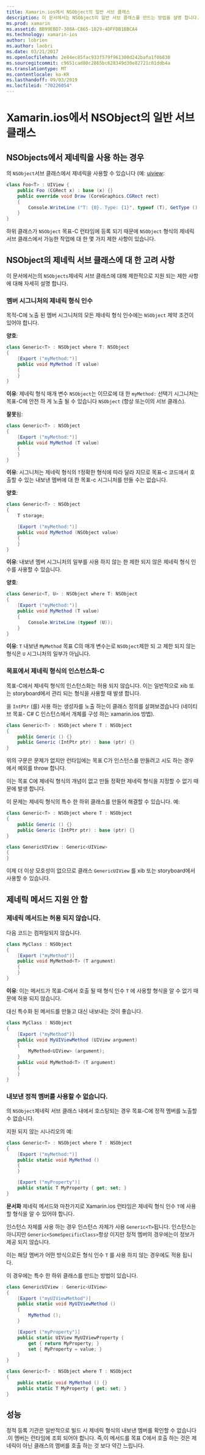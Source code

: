 ```yaml
---
title: Xamarin.ios에서 NSObject의 일반 서브 클래스
description: 이 문서에서는 NSObject의 일반 서브 클래스를 만드는 방법을 설명 합니다. 이를 통해 수행할 수 있는 작업과 수행할 수 없는 작업을 검사 하 고, 정적 등록자에 대해 설명 하 고, 성능을 확인 합니다.
ms.prod: xamarin
ms.assetid: BB99EBD7-308A-C865-1829-4DFFDB1BBCA4
ms.technology: xamarin-ios
author: lobrien
ms.author: laobri
ms.date: 03/21/2017
ms.openlocfilehash: 2e84ec85fac933f579f961300d242bafa1f0b838
ms.sourcegitcommit: c9651cad80c2865bc628349d30e82721c01ddb4a
ms.translationtype: MT
ms.contentlocale: ko-KR
ms.lasthandoff: 09/03/2019
ms.locfileid: "70226054"
---
```

# <a name="generic-subclasses-of-nsobject-in-xamarinios"></a>Xamarin.ios에서 NSObject의 일반 서브 클래스

## <a name="using-generics-with-nsobjects"></a>NSObjects에서 제네릭을 사용 하는 경우

의 `NSObject`서브 클래스에서 제네릭을 사용할 수 있습니다 (예: [uiview](xref:UIKit.UIView):

```csharp
class Foo<T> : UIView {
    public Foo (CGRect x) : base (x) {}
    public override void Draw (CoreGraphics.CGRect rect)
    {
        Console.WriteLine ("T: {0}. Type: {1}", typeof (T), GetType ().Name);
    }
}
```

하위 클래스가 `NSObject` 목표-C 런타임에 등록 되기 때문에 `NSObject` 형식의 제네릭 서브 클래스에서 가능한 작업에 대 한 몇 가지 제한 사항이 있습니다.

## <a name="considerations-for-generic-subclasses-of-nsobject"></a>NSObject의 제네릭 서브 클래스에 대 한 고려 사항

이 문서에서는의 `NSObjects`제네릭 서브 클래스에 대해 제한적으로 지원 되는 제한 사항에 대해 자세히 설명 합니다.

### <a name="generic-type-arguments-in-member-signatures"></a>멤버 시그니처의 제네릭 형식 인수

목적-C에 노출 된 멤버 시그니처의 모든 제네릭 형식 인수에는 `NSObject` 제약 조건이 있어야 합니다.

**양호**:

```csharp
class Generic<T> : NSObject where T: NSObject
{
    [Export ("myMethod:")]
    public void MyMethod (T value)
    {
    }
}
```

**이유**: 제네릭 형식 매개 변수 `NSObject`는 이므로에 대 한 `myMethod:` 선택기 시그니처는 목표-C에 안전 하 게 노출 될 수 있습니다 `NSObject` (항상 또는이의 서브 클래스).

**잘못**됨:

```csharp
class Generic<T> : NSObject
{
    [Export ("myMethod:")]
    public void MyMethod (T value)
    {
    }
}
```

**이유**: 시그니처는 제네릭 형식의 `T`정확한 형식에 따라 달라 지므로 목표-c 코드에서 호출할 수 있는 내보낸 멤버에 대 한 목표-c 시그니처를 만들 수는 없습니다.

**양호**:

```csharp
class Generic<T> : NSObject
{
    T storage;

    [Export ("myMethod:")]
    public void MyMethod (NSObject value)
    {
    }
}
```

**이유**: 내보낸 멤버 시그니처의 일부를 사용 하지 않는 한 제한 되지 않은 제네릭 형식 인수를 사용할 수 있습니다.

**양호**:

```csharp
class Generic<T, U> : NSObject where T: NSObject
{
    [Export ("myMethod:")]
    public void MyMethod (T value)
    {
        Console.WriteLine (typeof (U));
    }
}
```

**이유**: `T` 내보낸 `MyMethod` 목표 C의 매개 변수는로 `NSObject`제한 되 고 제한 되지 않는 형식은 `U` 시그니처의 일부가 아닙니다.

### <a name="instantiations-of-generic-types-from-objective-c"></a>목표에서 제네릭 형식의 인스턴스화-C

목표-C에서 제네릭 형식의 인스턴스화는 허용 되지 않습니다. 이는 일반적으로 xib 또는 storyboard에서 관리 되는 형식을 사용할 때 발생 합니다.

을 `IntPtr` (를) 사용 하는 생성자를 노출 하는이 클래스 정의를 살펴보겠습니다 (네이티브 목표- C# C 인스턴스에서 개체를 구성 하는 xamarin.ios 방법).

```csharp
class Generic<T> : NSObject where T : NSObject
{
    public Generic () {}
    public Generic (IntPtr ptr) : base (ptr) {}
}
```

위의 구문은 문제가 없지만 런타임에는 목표 C가 인스턴스를 만들려고 시도 하는 경우에서 예외를 throw 합니다.

이는 목표 C에 제네릭 형식의 개념이 없고 만들 정확한 제네릭 형식을 지정할 수 없기 때문에 발생 합니다.

이 문제는 제네릭 형식의 특수 한 하위 클래스를 만들어 해결할 수 있습니다. 예:

```csharp
class Generic<T> : NSObject where T : NSObject
{
    public Generic () {}
    public Generic (IntPtr ptr) : base (ptr) {}
}

class GenericUIView : Generic<UIView>
{
}
```

이제 더 이상 모호성이 없으므로 클래스 `GenericUIView` 를 xib 또는 storyboard에서 사용할 수 있습니다.

## <a name="no-support-for-generic-methods"></a>제네릭 메서드 지원 안 함

### <a name="generic-methods-are-not-allowed"></a>제네릭 메서드는 허용 되지 않습니다.

다음 코드는 컴파일되지 않습니다.

```csharp
class MyClass : NSObject
{
    [Export ("myMethod")]
    public void MyMethod<T> (T argument)
    {
    }
}
```

**이유**: 이는 메서드가 목표-C에서 호출 될 때 형식 인수 `T` 에 사용할 형식을 알 수 없기 때문에 허용 되지 않습니다.

대신 특수화 된 메서드를 만들고 대신 내보내는 것이 좋습니다.

```csharp
class MyClass : NSObject
{
    [Export ("myMethod")]
    public void MyUIViewMethod (UIView argument)
    {
        MyMethod<UIView> (argument);
    }
    public void MyMethod<T> (T argument)
    {
    }
}
```

### <a name="no-exported-static-members-allowed"></a>내보낸 정적 멤버를 사용할 수 없습니다.

의 `NSObject`제네릭 서브 클래스 내에서 호스팅되는 경우 목표-C에 정적 멤버를 노출할 수 없습니다.

지원 되지 않는 시나리오의 예:

```csharp
class Generic<T> : NSObject where T : NSObject
{
    [Export ("myMethod:")]
    public static void MyMethod ()
    {
    }

    [Export ("myProperty")]
    public static T MyProperty { get; set; }
}
```

**문서화** 제네릭 메서드와 마찬가지로 Xamarin.ios 런타임은 제네릭 형식 인수 `T`에 사용할 형식을 알 수 있어야 합니다.

인스턴스 자체를 사용 하는 경우 인스턴스 자체가 사용 `Generic<T>`됩니다. 인스턴스는 아니지만 `Generic<SomeSpecificClass>`항상 이지만 정적 멤버의 경우에는이 정보가 제공 되지 않습니다.

이는 해당 멤버가 어떤 방식으로든 형식 인수 `T` 를 사용 하지 않는 경우에도 적용 됩니다.

이 경우에는 특수 한 하위 클래스를 만드는 방법이 있습니다.

```csharp
class GenericUIView : Generic<UIView>
{
    [Export ("myUIViewMethod")]
    public static void MyUIViewMethod ()
    {
        MyMethod ();
    }

    [Export ("myProperty")]
    public static UIView MyUIViewProperty {
        get { return MyProperty; }
        set { MyProperty = value; }
    }
}

class Generic<T> : NSObject where T : NSObject
{
    public static void MyMethod () {}
    public static T MyProperty { get; set; }
}
```

## <a name="performance"></a>성능

정적 등록 기관은 일반적으로 빌드 시 제네릭 형식의 내보낸 멤버를 확인할 수 없습니다 .이 멤버는 런타임에 조회 되어야 합니다. 즉,이 메서드를 목표 C에서 호출 하는 것은 제네릭이 아닌 클래스의 멤버를 호출 하는 것 보다 약간 느립니다.

